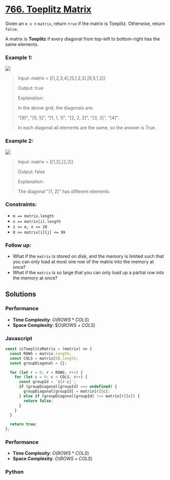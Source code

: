 # [766. Toeplitz Matrix](https://leetcode.com/problems/toeplitz-matrix/description)

Given an `m x n` `matrix`, return `true` if the matrix is Toeplitz. Otherwise, return `false`.

A matrix is **Toeplitz** if every diagonal from top-left to bottom-right has the same elements.


### Example 1:
![](./images/oranges.png)
> Input: matrix = [[1,2,3,4],[5,1,2,3],[9,5,1,2]]
>
> Output: true
>
> Explanation:
>
> In the above grid, the diagonals are:
>
> "[9]", "[5, 5]", "[1, 1, 1]", "[2, 2, 2]", "[3, 3]", "[4]".
>
> In each diagonal all elements are the same, so the answer is True.


### Example 2:
![](./images/oranges.png)
> Input: matrix = [[1,2],[2,2]]
>
> Output: false
>
> Explanation:
>
> The diagonal "[1, 2]" has different elements.
 

### Constraints:
- `m == matrix.length`
- `n == matrix[i].length`
- `1 <= m, n <= 20`
- `0 <= matrix[i][j] <= 99`
 

### Follow up:
- What if the `matrix` is stored on disk, and the memory is limited such that you can only load at most one row of the matrix into the memory at once?
- What if the `matrix` is so large that you can only load up a partial row into the memory at once?


## Solutions

### Performance

- **Time Complexity**: $O(ROWS * COLS)$
- **Space Complexity**: $$O(ROWS + COLS)$

### Javascript
```javascript
const isToeplitzMatrix = (matrix) => {
  const ROWS = matrix.length;
  const COLS = matrix[0].length;
  const groupDiagonal = {};

  for (let r = 0; r < ROWS; r++) {
    for (let c = 0; c < COLS; c++) {
      const groupId = `${r-c}`;
      if (groupDiagonal[groupId] === undefined) {
        groupDiagonal[groupId] = matrix[r][c];
      } else if (groupDiagonal[groupId] !== matrix[r][c]) {
        return false;
      }
    }
  }

  return true;
};
```

### Performance

- **Time Complexity**: $O(ROWS * COLS)$
- **Space Complexity**: $O(ROWS + COLS)$

### Python
```python

```